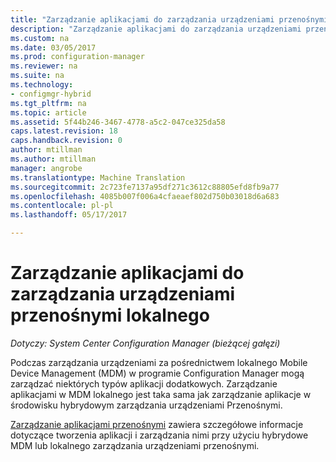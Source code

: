 ```yaml
---
title: "Zarządzanie aplikacjami do zarządzania urządzeniami przenośnymi lokalnie | Dokumentacja firmy Microsoft"
description: "Zarządzanie aplikacjami do zarządzania urządzeniami przenośnymi lokalnie."
ms.custom: na
ms.date: 03/05/2017
ms.prod: configuration-manager
ms.reviewer: na
ms.suite: na
ms.technology:
- configmgr-hybrid
ms.tgt_pltfrm: na
ms.topic: article
ms.assetid: 5f44b246-3467-4778-a5c2-047ce325da58
caps.latest.revision: 18
caps.handback.revision: 0
author: mtillman
ms.author: mtillman
manager: angrobe
ms.translationtype: Machine Translation
ms.sourcegitcommit: 2c723fe7137a95df271c3612c88805efd8fb9a77
ms.openlocfilehash: 4085b007f006a4cfaeaef802d750b03018d6a683
ms.contentlocale: pl-pl
ms.lasthandoff: 05/17/2017

---
```

# <a name="manage-applications-for-on-premises-mobile-device-management"></a>Zarządzanie aplikacjami do zarządzania urządzeniami przenośnymi lokalnego

*Dotyczy: System Center Configuration Manager (bieżącej gałęzi)*

Podczas zarządzania urządzeniami za pośrednictwem lokalnego Mobile Device Management (MDM) w programie Configuration Manager mogą zarządzać niektórych typów aplikacji dodatkowych. Zarządzanie aplikacjami w MDM lokalnego jest taka sama jak zarządzanie aplikacje w środowisku hybrydowym zarządzania urządzeniami Przenośnymi.

[Zarządzanie aplikacjami przenośnymi](management-tasks-applications.md) zawiera szczegółowe informacje dotyczące tworzenia aplikacji i zarządzania nimi przy użyciu hybrydowe MDM lub lokalnego zarządzania urządzeniami przenośnymi.


